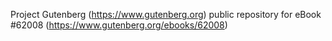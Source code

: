 Project Gutenberg (https://www.gutenberg.org) public repository for
eBook #62008 (https://www.gutenberg.org/ebooks/62008)
